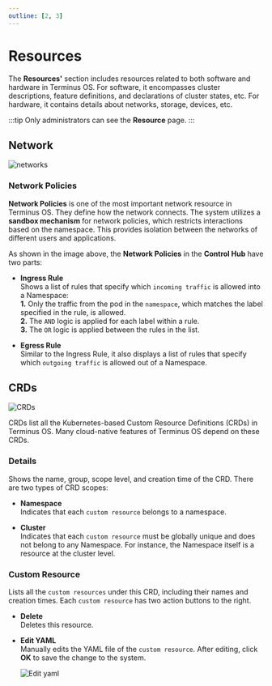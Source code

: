 ```yaml
---
outline: [2, 3]
---
```


# Resources

The **Resources'** section includes resources related to both software and hardware in Terminus OS. For software, it encompasses cluster descriptions, feature definitions, and declarations of cluster states, etc. For hardware, it contains details about networks, storage, devices, etc.

:::tip
Only administrators can see the **Resource** page.
:::

## Network

![networks](/images/how-to/terminus/controlhub/resources/01.jpg)

### Network Policies

**Network Policies** is one of the most important network resource in Terminus OS. They define how the network connects. The system utilizes a **sandbox mechanism** for network policies, which restricts interactions based on the namespace. This provides isolation between the networks of different users and applications.

As shown in the image above, the **Network Policies** in the **Control Hub** have two parts:

- **Ingress Rule**<br>
  Shows a list of rules that specify which `incoming traffic` is allowed into a Namespace: <br>
  **1.** Only the traffic from the pod in the `namespace`, which matches the label specified in the rule, is allowed.<br>
  **2.** The `AND` logic is applied for each label within a rule.<br>
  **3.** The `OR` logic is applied between the rules in the list.

- **Egress Rule**<br>
  Similar to the Ingress Rule, it also displays a list of rules that specify which `outgoing traffic` is allowed out of a Namespace.

## CRDs

![CRDs](/images/how-to/terminus/controlhub/resources/02.jpg)

CRDs list all the Kubernetes-based Custom Resource Definitions (CRDs) in Terminus OS. Many cloud-native features of Terminus OS depend on these CRDs.

### Details

Shows the name, group, scope level, and creation time of the CRD. There are two types of CRD scopes:

- **Namespace**<br>
  Indicates that each `custom resource` belongs to a namespace.

- **Cluster**<br>
  Indicates that each `custom resource` must be globally unique and does not belong to any Namespace. For instance, the Namespace itself is a resource at the cluster level.

### Custom Resource

Lists all the `custom resources` under this CRD, including their names and creation times. Each `custom resource` has two action buttons to the right.

- **Delete**<br>
Deletes this resource.

- **Edit YAML**<br>
Manually edits the YAML file of the `custom resource`. After editing, click **OK** to save the change to the system.

  ![Edit yaml](/images/how-to/terminus/controlhub/resources/03.jpg)
